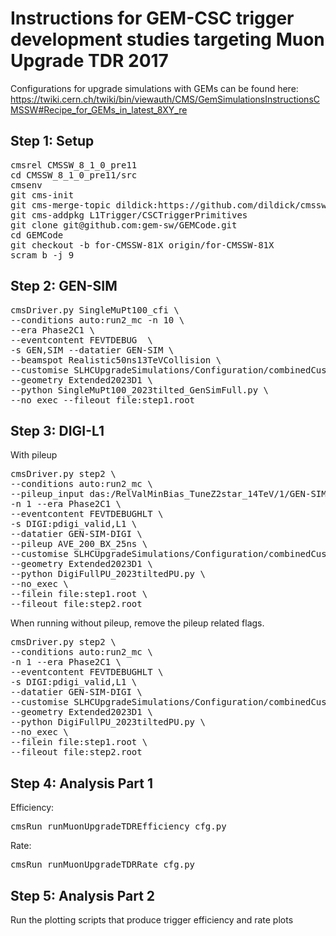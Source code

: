 # Instructions for GEM-CSC trigger development studies targeting Muon Upgrade TDR 2017 

Configurations for upgrade simulations with GEMs can be found here: 
https://twiki.cern.ch/twiki/bin/viewauth/CMS/GemSimulationsInstructionsCMSSW#Recipe_for_GEMs_in_latest_8XY_re

## Step 1: Setup ##
<PRE>
cmsrel CMSSW_8_1_0_pre11
cd CMSSW_8_1_0_pre11/src
cmsenv
git cms-init
git cms-merge-topic dildick:https://github.com/dildick/cmssw/tree/from-CMSSW_8_1_0_pre11-gem-trigger-cleanup
git cms-addpkg L1Trigger/CSCTriggerPrimitives
git clone git@github.com:gem-sw/GEMCode.git
cd GEMCode
git checkout -b for-CMSSW-81X origin/for-CMSSW-81X
scram b -j 9
</PRE>

## Step 2: GEN-SIM ##
<PRE>
cmsDriver.py SingleMuPt100_cfi \
--conditions auto:run2_mc -n 10 \
--era Phase2C1 \
--eventcontent FEVTDEBUG  \
-s GEN,SIM --datatier GEN-SIM \
--beamspot Realistic50ns13TeVCollision \
--customise SLHCUpgradeSimulations/Configuration/combinedCustoms.cust_2023tilted \
--geometry Extended2023D1 \
--python SingleMuPt100_2023tilted_GenSimFull.py \
--no_exec --fileout file:step1.root
</PRE>

## Step 3: DIGI-L1 ##
With pileup
<PRE>
cmsDriver.py step2 \
--conditions auto:run2_mc \
--pileup_input das:/RelValMinBias_TuneZ2star_14TeV/1/GEN-SIM \
-n 1 --era Phase2C1 \
--eventcontent FEVTDEBUGHLT \
-s DIGI:pdigi_valid,L1 \
--datatier GEN-SIM-DIGI \
--pileup AVE_200_BX_25ns \
--customise SLHCUpgradeSimulations/Configuration/combinedCustoms.cust_2023tilted \
--geometry Extended2023D1 \
--python DigiFullPU_2023tiltedPU.py \
--no_exec \
--filein file:step1.root \
--fileout file:step2.root
</PRE>

When running without pileup, remove the pileup related flags. 
<PRE>
cmsDriver.py step2 \
--conditions auto:run2_mc \
-n 1 --era Phase2C1 \
--eventcontent FEVTDEBUGHLT \
-s DIGI:pdigi_valid,L1 \
--datatier GEN-SIM-DIGI \
--customise SLHCUpgradeSimulations/Configuration/combinedCustoms.cust_2023tilted \
--geometry Extended2023D1 \
--python DigiFullPU_2023tiltedPU.py \
--no_exec \
--filein file:step1.root \
--fileout file:step2.root
</PRE>

## Step 4: Analysis Part 1 ##
Efficiency:
<PRE>
cmsRun runMuonUpgradeTDREfficiency_cfg.py
</PRE>
Rate:
<PRE>
cmsRun runMuonUpgradeTDRRate_cfg.py
</PRE>

## Step 5: Analysis Part 2 ##
Run the plotting scripts that produce trigger efficiency and rate plots
